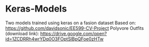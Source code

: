 # Keras-Models
Two models trained using keras on a fasion dataset
Based on: https://github.com/davidsonic/EE599-CV-Project
Polyvore Outfits (download link): https://drive.google.com/open?id=1ZCDRRh4wrYDq0O3FOptSlBpQFoe0zHTw
